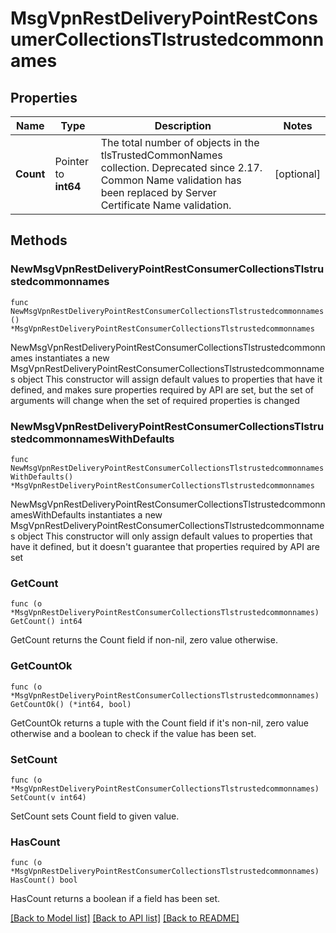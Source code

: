 # MsgVpnRestDeliveryPointRestConsumerCollectionsTlstrustedcommonnames

## Properties

Name | Type | Description | Notes
------------ | ------------- | ------------- | -------------
**Count** | Pointer to **int64** | The total number of objects in the tlsTrustedCommonNames collection. Deprecated since 2.17. Common Name validation has been replaced by Server Certificate Name validation. | [optional] 

## Methods

### NewMsgVpnRestDeliveryPointRestConsumerCollectionsTlstrustedcommonnames

`func NewMsgVpnRestDeliveryPointRestConsumerCollectionsTlstrustedcommonnames() *MsgVpnRestDeliveryPointRestConsumerCollectionsTlstrustedcommonnames`

NewMsgVpnRestDeliveryPointRestConsumerCollectionsTlstrustedcommonnames instantiates a new MsgVpnRestDeliveryPointRestConsumerCollectionsTlstrustedcommonnames object
This constructor will assign default values to properties that have it defined,
and makes sure properties required by API are set, but the set of arguments
will change when the set of required properties is changed

### NewMsgVpnRestDeliveryPointRestConsumerCollectionsTlstrustedcommonnamesWithDefaults

`func NewMsgVpnRestDeliveryPointRestConsumerCollectionsTlstrustedcommonnamesWithDefaults() *MsgVpnRestDeliveryPointRestConsumerCollectionsTlstrustedcommonnames`

NewMsgVpnRestDeliveryPointRestConsumerCollectionsTlstrustedcommonnamesWithDefaults instantiates a new MsgVpnRestDeliveryPointRestConsumerCollectionsTlstrustedcommonnames object
This constructor will only assign default values to properties that have it defined,
but it doesn't guarantee that properties required by API are set

### GetCount

`func (o *MsgVpnRestDeliveryPointRestConsumerCollectionsTlstrustedcommonnames) GetCount() int64`

GetCount returns the Count field if non-nil, zero value otherwise.

### GetCountOk

`func (o *MsgVpnRestDeliveryPointRestConsumerCollectionsTlstrustedcommonnames) GetCountOk() (*int64, bool)`

GetCountOk returns a tuple with the Count field if it's non-nil, zero value otherwise
and a boolean to check if the value has been set.

### SetCount

`func (o *MsgVpnRestDeliveryPointRestConsumerCollectionsTlstrustedcommonnames) SetCount(v int64)`

SetCount sets Count field to given value.

### HasCount

`func (o *MsgVpnRestDeliveryPointRestConsumerCollectionsTlstrustedcommonnames) HasCount() bool`

HasCount returns a boolean if a field has been set.


[[Back to Model list]](../README.md#documentation-for-models) [[Back to API list]](../README.md#documentation-for-api-endpoints) [[Back to README]](../README.md)


